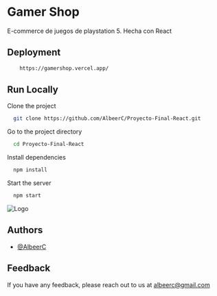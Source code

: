 
# Gamer Shop

E-commerce de juegos de playstation 5. Hecha con React




## Deployment

```bash
    https://gamershop.vercel.app/
```


## Run Locally

Clone the project

```bash
  git clone https://github.com/AlbeerC/Proyecto-Final-React.git
```

Go to the project directory

```bash
  cd Proyecto-Final-React
```

Install dependencies

```bash
  npm install
```

Start the server

```bash
  npm start
```



![Logo](https://i.postimg.cc/y8nMRdDV/logo.png)


## Authors

- [@AlbeerC](https://www.github.com/AlbeerC)


## Feedback

If you have any feedback, please reach out to us at albeerc@gmail.com

